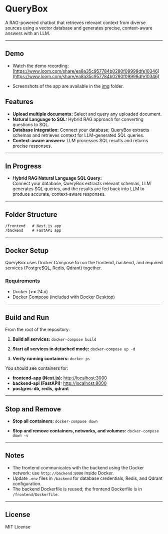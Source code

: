 # QueryBox

A RAG-powered chatbot that retrieves relevant context from diverse sources using a vector database and generates precise, context-aware answers with an LLM.

---

## Demo

- Watch the demo recording: [https://www.loom.com/share/ea8a35c957784b0280f09998dfe10346](https://www.loom.com/share/ea8a35c957784b0280f09998dfe10346)

- Screenshots of the app are available in the [img](./img) folder.

## Features

- **Upload multiple documents:** Select and query any uploaded document.
- **Natural Language to SQL:** Hybrid RAG approach for converting questions to SQL.
- **Database integration:** Connect your database; QueryBox extracts schemas and retrieves context for LLM-generated SQL queries.
- **Context-aware answers:** LLM processes SQL results and returns precise responses.

---

## In Progress

- **Hybrid RAG Natural Language SQL Query:**  
   Connect your database, QueryBox extracts relevant schemas, LLM generates SQL queries, and the results are fed back into LLM to produce accurate, context-aware responses.

---

## Folder Structure

```
/frontend   # Next.js app
/backend    # FastAPI app
```

---

## Docker Setup

QueryBox uses Docker Compose to run the frontend, backend, and required services (PostgreSQL, Redis, Qdrant) together.

### Requirements

- Docker (>= 24.x)
- Docker Compose (included with Docker Desktop)

---

## Build and Run

From the root of the repository:

1. **Build all services:**
   `docker-compose build`

2. **Start all services in detached mode:**
   `docker-compose up -d`

3. **Verify running containers:**
   `docker ps`

You should see containers for:

- **frontend-app (Next.js):** [http://localhost:3000](http://localhost:3000)
- **backend-api (FastAPI):** [http://localhost:8000](http://localhost:8000)
- **postgres-db, redis, qdrant**

---

## Stop and Remove

- **Stop all containers:**
  `docker-compose down`

- **Stop and remove containers, networks, and volumes:**
  `docker-compose down -v`

---

## Notes

- The frontend communicates with the backend using the Docker network: use `http://backend:8000` inside Docker.
- Update `.env` files in `/backend` for database credentials, Redis, and Qdrant configuration.
- The backend Dockerfile is reused; the frontend Dockerfile is in `/frontend/Dockerfile`.

---

## License

MIT License
